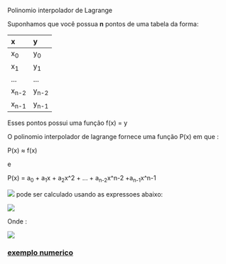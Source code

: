 Polinomio interpolador de Lagrange

Suponhamos que você possua **n** pontos de uma tabela da forma:

| x | y |
| :---- | :---- |
| x<sub>0</sub> | y<sub>0</sub> |
| x<sub>1</sub> | y<sub>1</sub> |
| ... | ... |
| x<sub>n-2</sub> | y<sub>n-2</sub> |
| x<sub>n-1</sub> | y<sub>n-1</sub> |

Esses pontos possui uma função f(x) = y

O polinomio interpolador  de lagrange fornece uma função P(x)
em que :

P(x) &approx; f(x)

e 

P(x) = a<sub>0</sub> + a<sub>1</sub>x + a<sub>2</sub>x^2 + ... + a<sub>n-2</sub>x^n-2 +a<sub>n-1</sub>x^n-1



<img src="https://latex.codecogs.com/svg.latex?\Large&space;P(x)"/> pode ser calculado usando as expressoes abaixo:


<img src="https://latex.codecogs.com/svg.latex?\Large&space;P(x)%20=%20\sum_{i=0}^{n-1}f(x_i)\ast%20L_i(x)"/> 

Onde :

<img src="https://latex.codecogs.com/svg.latex?\Large&space;L_i(x)=\prod_{j=0,j\neq%20i}^{n-1}\left(\frac{x-x_j}{x_i-x_j}\right)"/>


### [exemplo numerico](exemplo/lagrange.md)





